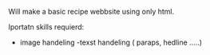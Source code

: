 Will make a basic recipe webbsite using only html.

Iportatn skills requierd:
- image handeling
-texst handeling ( paraps, hedline .....)



